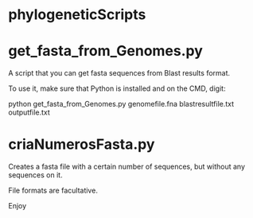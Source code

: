 # phylogeneticScripts

# get_fasta_from_Genomes.py 

A script that you can get fasta sequences from Blast results format.

To use it, make sure that Python is installed and on the CMD, digit:

python get_fasta_from_Genomes.py genomefile.fna blastresultfile.txt outputfile.txt


# criaNumerosFasta.py

Creates a fasta file with a certain number of sequences, but without any sequences on it.


File formats are facultative.

Enjoy
